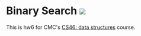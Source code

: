 # Binary Search ![](https://api.travis-ci.com/xxing21/binary_search.svg?branch=master)

This is hw6 for CMC's [CS46: data structures](https://github.com/mikeizbicki/cmc-csci046) course.
